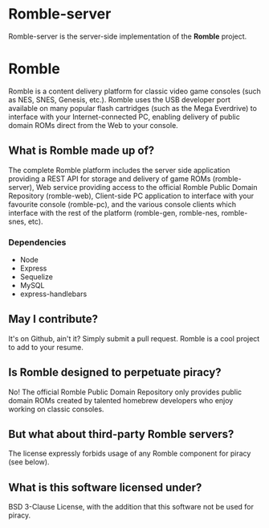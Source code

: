 Romble-server
=============

Romble-server is the server-side implementation of the **Romble** project.

# Romble
Romble is a content delivery platform for classic video game consoles (such as NES, SNES, Genesis, etc.). Romble uses the USB developer port available on many popular flash cartridges (such as the Mega Everdrive) to interface with your Internet-connected PC, enabling delivery of public domain ROMs direct from the Web to your console.

## What is Romble made up of?
The complete Romble platform includes the server side application providing a REST API for storage and delivery of game ROMs (romble-server), Web service providing access to the official Romble Public Domain Repository (romble-web), Client-side PC application to interface with your favourite console (romble-pc), and the various console clients which interface with the rest of the platform (romble-gen, romble-nes, romble-snes, etc).

### Dependencies
* Node
* Express
* Sequelize
* MySQL
* express-handlebars

## May I contribute?
It's on Github, ain't it? Simply submit a pull request. Romble is a cool project to add to your resume.

## Is Romble designed to perpetuate piracy?
No! The official Romble Public Domain Repository only provides public domain ROMs created by talented homebrew developers who enjoy working on classic consoles.

## But what about third-party Romble servers?
The license expressly forbids usage of any Romble component for piracy (see below).

## What is this software licensed under?
BSD 3-Clause License, with the addition that this software not be used for piracy.
